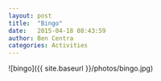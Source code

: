 ```yaml
---
layout: post
title:  "Bingo"
date:   2015-04-18 08:43:59
author: Ben Centra
categories: Activities
---
```


![bingo]({{ site.baseurl }}/photos/bingo.jpg)

